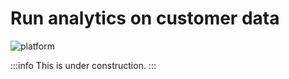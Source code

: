 # Run analytics on customer data

![platform](https://img.shields.io/badge/Platform%20Tutorial-009be5)

:::info
This is under construction.
:::
